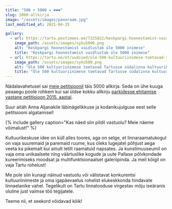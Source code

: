 ```yaml
---
title: "500 + 5000 = ❤️❤️❤️"
slug: 5000-allkirja
image: "/assets/images/panoraam.jpg"
last_modified_at: 2021-04-15

gallery:
  - url: https://tartu.postimees.ee/7225822/keskpargi-hoonestamist-vaidlustab-ule-5000-inimese
    image_path: /assets/images/syku5000.png
    alt: "Keskpargi hoonestamist vaidlustab üle 5000 inimese"
    title: "Keskpargi hoonestamist vaidlustab üle 5000 inimese"
  - url: https://tartu.ee/et/uudised/ule-500-kultuuriinimese-toetavad-tartusse-sudalinna-kultuurikeskuse-ehitamist
    image_path: /assets/images/syku500.png
    alt: "Üle 500 kultuuriinimese toetavad Tartusse südalinna kultuurikeskuse ehitamist"
    title: "Üle 500 kultuuriinimese toetavad Tartusse südalinna kultuurikeskuse ehitamist"
---
```


Nädalavahetusel sai [meie petitsioonil](https://www.change.org/p/tartu-linnapea-peatada-tartu-kesklinna-pargi-maharaiumist-selleks-et-süku-ehitada) täis 5000 allkirja. Seda on ühe kuuga peaaegu poole rohkem kui sai üldse kokku allkirju [parkidesse ehitamise vastane petitisioon 2015. aastal](https://petitsioon.ee/tartupargid).

Suur aitäh Anna Aljanakile läbinägelikkuse ja kodanikujulguse eest selle petitsiooni algatamisel!

{% include gallery caption="Kas näed siin pildil vastuolu? Meie näeme võimalust!" %}

Kultuurikeskuse idee on küll alles toores, aga on selge, et linnaraamatukogul on vaja suuremaid ja paremaid ruume, kus oleks lugejatel põhjust aega veeta ka pikemalt kui ainult letilt raamatuid napsates. Ja kunstimuuseumil on vaja oma unikaalsete ning väärtuslike kogude ja uute Pallase põlvkondade kureerimiseks moodsat ja multifunktsionaalset galeriipinda. Ja meil kõigil on vaja Tartu rohelust!

Me pole siin kunagi näinud vastuolu või välistavat konkurentsi kultuuriinimeste ja oma igapäevaelus rohelist elukeskkonda hindavate linnaelanike vahel. Tegelikult on Tartu linnalooduse virgestav mõju iseäranis oluline just vaimse töö tegijatele.

Teeme nii, et seekord võidavad kõik!